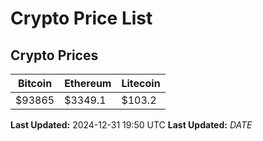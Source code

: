 # Crypto Price List

## Crypto Prices
| Bitcoin | Ethereum | Litecoin |
| ------- | -------- | -------- |
| $93865 | $3349.1 | $103.2 |
**Last Updated:** 2024-12-31 19:50 UTC
**Last Updated:** $DATE$
